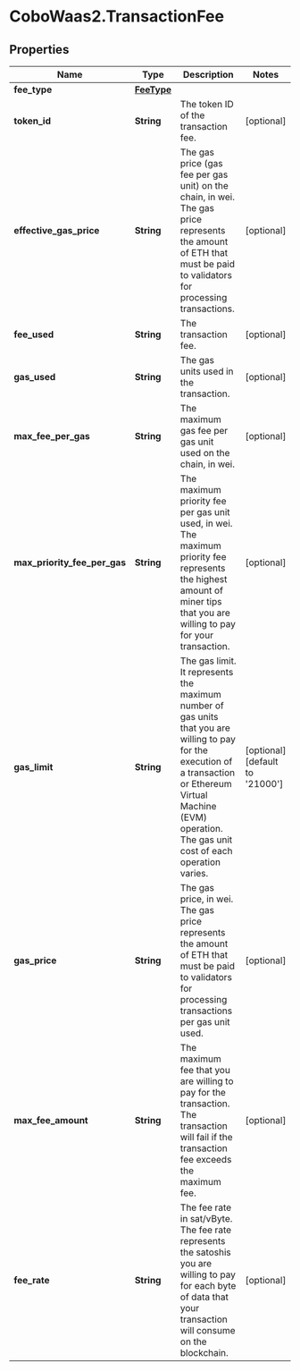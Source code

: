 # CoboWaas2.TransactionFee

## Properties

Name | Type | Description | Notes
------------ | ------------- | ------------- | -------------
**fee_type** | [**FeeType**](FeeType.md) |  | 
**token_id** | **String** | The token ID of the transaction fee. | [optional] 
**effective_gas_price** | **String** | The gas price (gas fee per gas unit) on the chain, in wei. The gas price represents the amount of ETH that must be paid to validators for processing transactions. | [optional] 
**fee_used** | **String** | The transaction fee. | [optional] 
**gas_used** | **String** | The gas units used in the transaction. | [optional] 
**max_fee_per_gas** | **String** | The maximum gas fee per gas unit used on the chain, in wei. | [optional] 
**max_priority_fee_per_gas** | **String** | The maximum priority fee per gas unit used, in wei. The maximum priority fee represents the highest amount of miner tips that you are willing to pay for your transaction. | [optional] 
**gas_limit** | **String** | The gas limit. It represents the maximum number of gas units that you are willing to pay for the execution of a transaction or Ethereum Virtual Machine (EVM) operation. The gas unit cost of each operation varies. | [optional] [default to &#39;21000&#39;]
**gas_price** | **String** | The gas price, in wei. The gas price represents the amount of ETH that must be paid to validators for processing transactions per gas unit used. | [optional] 
**max_fee_amount** | **String** | The maximum fee that you are willing to pay for the transaction. The transaction will fail if the transaction fee exceeds the maximum fee. | [optional] 
**fee_rate** | **String** | The fee rate in sat/vByte. The fee rate represents the satoshis you are willing to pay for each byte of data that your transaction will consume on the blockchain. | [optional] 


